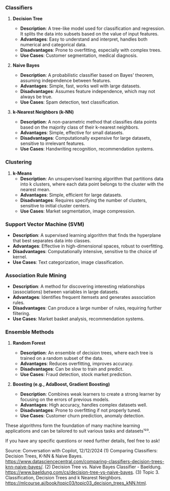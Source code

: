  
### Classifiers
1. **Decision Tree**
   - **Description**: A tree-like model used for classification and regression. It splits the data into subsets based on the value of input features.
   - **Advantages**: Easy to understand and interpret, handles both numerical and categorical data.
   - **Disadvantages**: Prone to overfitting, especially with complex trees.
   - **Use Cases**: Customer segmentation, medical diagnosis.

2. **Naive Bayes**
   - **Description**: A probabilistic classifier based on Bayes' theorem, assuming independence between features.
   - **Advantages**: Simple, fast, works well with large datasets.
   - **Disadvantages**: Assumes feature independence, which may not always be true.
   - **Use Cases**: Spam detection, text classification.

3. **k-Nearest Neighbors (k-NN)**
   - **Description**: A non-parametric method that classifies data points based on the majority class of their k-nearest neighbors.
   - **Advantages**: Simple, effective for small datasets.
   - **Disadvantages**: Computationally expensive for large datasets, sensitive to irrelevant features.
   - **Use Cases**: Handwriting recognition, recommendation systems.

### Clustering
1. **k-Means**
   - **Description**: An unsupervised learning algorithm that partitions data into k clusters, where each data point belongs to the cluster with the nearest mean.
   - **Advantages**: Simple, efficient for large datasets.
   - **Disadvantages**: Requires specifying the number of clusters, sensitive to initial cluster centers.
   - **Use Cases**: Market segmentation, image compression.

### Support Vector Machine (SVM)
- **Description**: A supervised learning algorithm that finds the hyperplane that best separates data into classes.
- **Advantages**: Effective in high-dimensional spaces, robust to overfitting.
- **Disadvantages**: Computationally intensive, sensitive to the choice of kernel.
- **Use Cases**: Text categorization, image classification.

### Association Rule Mining
- **Description**: A method for discovering interesting relationships (associations) between variables in large datasets.
- **Advantages**: Identifies frequent itemsets and generates association rules.
- **Disadvantages**: Can produce a large number of rules, requiring further filtering.
- **Use Cases**: Market basket analysis, recommendation systems.

### Ensemble Methods
1. **Random Forest**
   - **Description**: An ensemble of decision trees, where each tree is trained on a random subset of the data.
   - **Advantages**: Reduces overfitting, improves accuracy.
   - **Disadvantages**: Can be slow to train and predict.
   - **Use Cases**: Fraud detection, stock market prediction.

2. **Boosting (e.g., AdaBoost, Gradient Boosting)**
   - **Description**: Combines weak learners to create a strong learner by focusing on the errors of previous models.
   - **Advantages**: High accuracy, handles complex datasets well.
   - **Disadvantages**: Prone to overfitting if not properly tuned.
   - **Use Cases**: Customer churn prediction, anomaly detection.

These algorithms form the foundation of many machine learning applications and can be tailored to suit various tasks and datasets¹²³.

If you have any specific questions or need further details, feel free to ask!

Source: Conversation with Copilot, 12/12/2024
(1) Comparing Classifiers: Decision Trees, K-NN & Naive Bayes. https://www.datasciencecentral.com/comparing-classifiers-decision-trees-knn-naive-bayes/.
(2) Decision Tree vs. Naive Bayes Classifier - Baeldung. https://www.baeldung.com/cs/decision-tree-vs-naive-bayes.
(3) Topic 3. Classification, Decision Trees and k Nearest Neighbors. https://mlcourse.ai/book/topic03/topic03_decision_trees_kNN.html.
